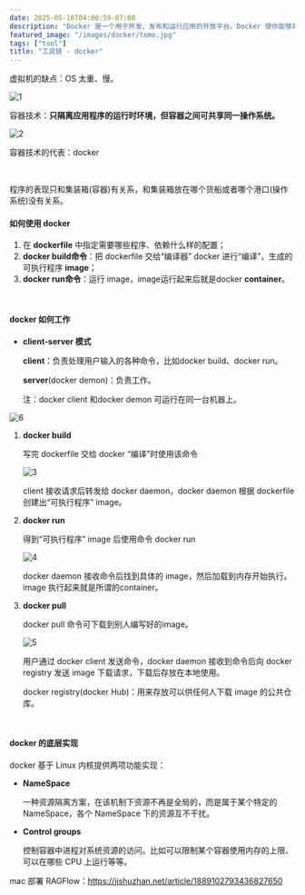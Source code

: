 ```yaml
---
date: 2025-05-16T04:00:59-07:00
description: "Docker 是一个用于开发、发布和运行应用的开放平台。Docker 使你能够将应用与基础设施分离，从而快速交付软件。"
featured_image: "/images/docker/tomo.jpg"
tags: ["tool"]
title: "工具链 - docker"
---
```


虚拟机的缺点：OS 太重、慢。

![1](/images/docker/1.JPG)

容器技术：**只隔离应用程序的运行时环境，但容器之间可共享同一操作系统。**

![2](/images/docker/2.JPG)

容器技术的代表：docker

<!--more-->

&nbsp;

程序的表现只和集装箱(容器)有关系，和集装箱放在哪个货船或者哪个港口(操作系统)没有关系。

#### 如何使用 docker

1. 在 **dockerfile** 中指定需要哪些程序、依赖什么样的配置；
2. **docker build命令**：把 dockerfile 交给“编译器” docker 进行“编译”，生成的可执行程序 **image**；
3. **docker run命令**：运行 image，image运行起来后就是docker **container**。

&nbsp;

#### docker 如何工作

+ **client-server 模式**

  **client**：负责处理用户输入的各种命令，比如docker build、docker run。

  **server**(docker demon)：负责工作。

  注：docker client 和docker demon 可运行在同一台机器上。

![6](/images/docker/6.png)&nbsp;

1. **docker build**

   写完 dockerfile 交给 docker “编译”时使用该命令

   ![3](/images/docker/3.png)

   client 接收请求后转发给 docker daemon，docker daemon 根据 dockerfile 创建出“可执行程序” image。

2. **docker run**

   得到“可执行程序” image 后使用命令 docker run

   ![4](/images/docker/4.png)

   docker daemon 接收命令后找到具体的 image，然后加载到内存开始执行。image 执行起来就是所谓的container。

3. **docker pull**

   docker pull 命令可下载到别人编写好的image。

   ![5](/images/docker/5.png)

   用户通过 docker client 发送命令，docker daemon 接收到命令后向 docker registry 发送 image 下载请求，下载后存放在本地使用。

   docker registry(docker Hub)：用来存放可以供任何人下载 image 的公共仓库。

&nbsp;

#### docker 的底层实现

docker 基于 Linux 内核提供两项功能实现：

- **NameSpace**

  一种资源隔离方案，在该机制下资源不再是全局的，而是属于某个特定的 NameSpace，各个 NameSpace 下的资源互不干扰。

- **Control groups**

  控制容器中进程对系统资源的访问。比如可以限制某个容器使用内存的上限、可以在哪些 CPU 上运行等等。





mac 部署 RAGFlow：https://jishuzhan.net/article/1889102793436827650